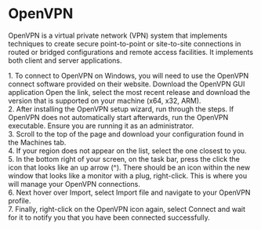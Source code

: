 <h1>OpenVPN</h1>
<p>OpenVPN is a virtual private network (VPN) system that implements techniques to create secure point-to-point or site-to-site connections in routed or bridged configurations and remote access facilities. It implements both client and server applications.</p>
<p>1. To connect to OpenVPN on Windows, you will need to use the OpenVPN connect software provided on their website.  Download the OpenVPN GUI application Open the link, select the most recent release and download the version that is supported on your machine (x64, x32, ARM).<br>
2. After installing the OpenVPN setup wizard, run through the steps. If OpenVPN does not automatically start afterwards, run the OpenVPN executable. Ensure you are running it as an administrator.<br>
3. Scroll to the top of the page and download your configuration found in the Machines tab.<br>
4. If your region does not appear on the list, select the one closest to you.<br>
5. In the bottom right of your screen, on the task bar, press the click the icon that looks like an up arrow (^). There should be an icon within the new window that looks like a monitor with a plug, right-click. This is where you will manage your OpenVPN connections.<br>
6. Next hover over Import, select Import file and navigate to your OpenVPN profile.<br>
7. Finally, right-click on the OpenVPN icon again, select Connect and wait for it to notify you that you have been connected successfully.</p>
